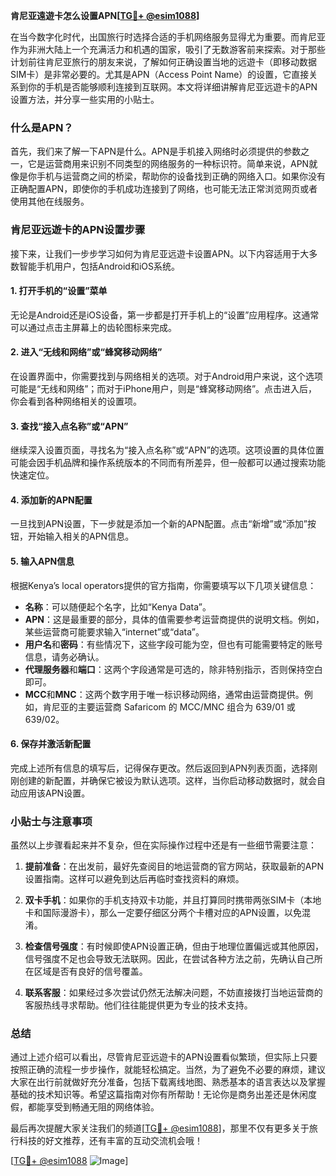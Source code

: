 **肯尼亚遠遊卡怎么设置APN[[TG💪+ @esim1088](https://t.me/s/esim1088)]**

在当今数字化时代，出国旅行时选择合适的手机网络服务显得尤为重要。而肯尼亚作为非洲大陆上一个充满活力和机遇的国家，吸引了无数游客前来探索。对于那些计划前往肯尼亚旅行的朋友来说，了解如何正确设置当地的远遊卡（即移动数据SIM卡）是非常必要的。尤其是APN（Access Point Name）的设置，它直接关系到你的手机是否能够顺利连接到互联网。本文将详细讲解肯尼亚远遊卡的APN设置方法，并分享一些实用的小贴士。

### 什么是APN？

首先，我们来了解一下APN是什么。APN是手机接入网络时必须提供的参数之一，它是运营商用来识别不同类型的网络服务的一种标识符。简单来说，APN就像是你手机与运营商之间的桥梁，帮助你的设备找到正确的网络入口。如果你没有正确配置APN，即使你的手机成功连接到了网络，也可能无法正常浏览网页或者使用其他在线服务。

### 肯尼亚远遊卡的APN设置步骤

接下来，让我们一步步学习如何为肯尼亚远遊卡设置APN。以下内容适用于大多数智能手机用户，包括Android和iOS系统。

#### 1. 打开手机的“设置”菜单

无论是Android还是iOS设备，第一步都是打开手机上的“设置”应用程序。这通常可以通过点击主屏幕上的齿轮图标来完成。

#### 2. 进入“无线和网络”或“蜂窝移动网络”

在设置界面中，你需要找到与网络相关的选项。对于Android用户来说，这个选项可能是“无线和网络”；而对于iPhone用户，则是“蜂窝移动网络”。点击进入后，你会看到各种网络相关的设置项。

#### 3. 查找“接入点名称”或“APN”

继续深入设置页面，寻找名为“接入点名称”或“APN”的选项。这项设置的具体位置可能会因手机品牌和操作系统版本的不同而有所差异，但一般都可以通过搜索功能快速定位。

#### 4. 添加新的APN配置

一旦找到APN设置，下一步就是添加一个新的APN配置。点击“新增”或“添加”按钮，开始输入相关的APN信息。

#### 5. 输入APN信息

根据Kenya’s local operators提供的官方指南，你需要填写以下几项关键信息：
- **名称**：可以随便起个名字，比如“Kenya Data”。
- **APN**：这是最重要的部分，具体的值需要参考运营商提供的说明文档。例如，某些运营商可能要求输入“internet”或“data”。
- **用户名**和**密码**：有些情况下，这些字段可能为空，但也有可能需要特定的账号信息，请务必确认。
- **代理服务器**和**端口**：这两个字段通常是可选的，除非特别指示，否则保持空白即可。
- **MCC**和**MNC**：这两个数字用于唯一标识移动网络，通常由运营商提供。例如，肯尼亚的主要运营商 Safaricom 的 MCC/MNC 组合为 639/01 或 639/02。

#### 6. 保存并激活新配置

完成上述所有信息的填写后，记得保存更改。然后返回到APN列表页面，选择刚刚创建的新配置，并确保它被设为默认选项。这样，当你启动移动数据时，就会自动应用该APN设置。

### 小贴士与注意事项

虽然以上步骤看起来并不复杂，但在实际操作过程中还是有一些细节需要注意：

1. **提前准备**：在出发前，最好先查阅目的地运营商的官方网站，获取最新的APN设置指南。这样可以避免到达后再临时查找资料的麻烦。
   
2. **双卡手机**：如果你的手机支持双卡功能，并且打算同时携带两张SIM卡（本地卡和国际漫游卡），那么一定要仔细区分两个卡槽对应的APN设置，以免混淆。

3. **检查信号强度**：有时候即使APN设置正确，但由于地理位置偏远或其他原因，信号强度不足也会导致无法联网。因此，在尝试各种方法之前，先确认自己所在区域是否有良好的信号覆盖。

4. **联系客服**：如果经过多次尝试仍然无法解决问题，不妨直接拨打当地运营商的客服热线寻求帮助。他们往往能提供更为专业的技术支持。

### 总结

通过上述介绍可以看出，尽管肯尼亚远遊卡的APN设置看似繁琐，但实际上只要按照正确的流程一步步操作，就能轻松搞定。当然，为了避免不必要的麻烦，建议大家在出行前就做好充分准备，包括下载离线地图、熟悉基本的语言表达以及掌握基础的技术知识等。希望这篇指南对你有所帮助！无论你是商务出差还是休闲度假，都能享受到畅通无阻的网络体验。

最后再次提醒大家关注我们的频道[[TG💪+ @esim1088](https://t.me/s/esim1088)]，那里不仅有更多关于旅行科技的好文推荐，还有丰富的互动交流机会哦！

[[TG💪+ @esim1088](https://t.me/s/esim1088) ![Image](https://i.postimg.cc/4NQfJmqS/Snipaste-2025-05-13-00-14-12.png)]